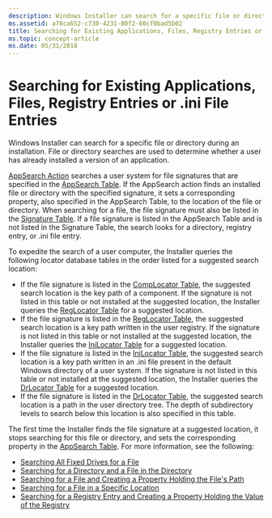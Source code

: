 ```yaml
---
description: Windows Installer can search for a specific file or directory during an installation. File or directory searches are used to determine whether a user has already installed a version of an application.
ms.assetid: a78ca652-c730-4231-80f2-60cf0bad5b02
title: Searching for Existing Applications, Files, Registry Entries or .ini File Entries
ms.topic: concept-article
ms.date: 05/31/2018
---
```


# Searching for Existing Applications, Files, Registry Entries or .ini File Entries

Windows Installer can search for a specific file or directory during an installation. File or directory searches are used to determine whether a user has already installed a version of an application.

[AppSearch Action](appsearch-action.md) searches a user system for file signatures that are specified in the [AppSearch Table](appsearch-table.md). If the AppSearch action finds an installed file or directory with the specified signature, it sets a corresponding property, also specified in the AppSearch Table, to the location of the file or directory. When searching for a file, the file signature must also be listed in the [Signature Table](signature-table.md). If a file signature is listed in the AppSearch Table and is not listed in the Signature Table, the search looks for a directory, registry entry, or .ini file entry.

To expedite the search of a user computer, the Installer queries the following locator database tables in the order listed for a suggested search location:

-   If the file signature is listed in the [CompLocator Table](complocator-table.md), the suggested search location is the key path of a component. If the signature is not listed in this table or not installed at the suggested location, the Installer queries the [RegLocator Table](reglocator-table.md) for a suggested location.
-   If the file signature is listed in the [RegLocator Table](reglocator-table.md), the suggested search location is a key path written in the user registry. If the signature is not listed in this table or not installed at the suggested location, the Installer queries the [IniLocator Table](inilocator-table.md) for a suggested location.
-   If the file signature is listed in the [IniLocator Table](inilocator-table.md), the suggested search location is a key path written in an .ini file present in the default Windows directory of a user system. If the signature is not listed in this table or not installed at the suggested location, the Installer queries the [DrLocator Table](drlocator-table.md) for a suggested location.
-   If the file signature is listed in the [DrLocator Table](drlocator-table.md), the suggested search location is a path in the user directory tree. The depth of subdirectory levels to search below this location is also specified in this table.

The first time the Installer finds the file signature at a suggested location, it stops searching for this file or directory, and sets the corresponding property in the [AppSearch Table](appsearch-table.md). For more information, see the following:

-   [Searching All Fixed Drives for a File](searching-all-fixed-drives-for-a-file.md)
-   [Searching for a Directory and a File in the Directory](searching-for-a-directory-and-a-file-in-the-directory.md)
-   [Searching for a File and Creating a Property Holding the File's Path](searching-for-a-file-and-creating-a-property-holding-the-file-s-path.md)
-   [Searching for a File in a Specific Location](searching-for-a-file-in-a-specific-location.md)
-   [Searching for a Registry Entry and Creating a Property Holding the Value of the Registry](searching-for-a-registry-entry-and-creating-a-property-holding-the-value-of-the-registry.md)

 

 




